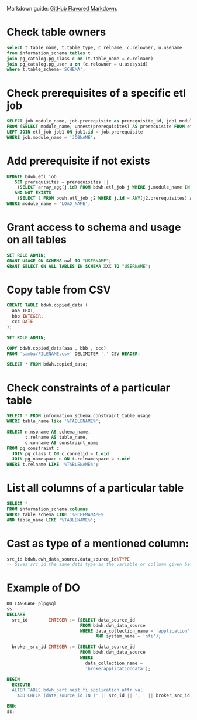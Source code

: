 Markdown guide: [GitHub Flavored Markdown](https://guides.github.com/features/mastering-markdown/).


# Check table owners
```sql
select t.table_name, t.table_type, c.relname, c.relowner, u.usename
from information_schema.tables t
join pg_catalog.pg_class c on (t.table_name = c.relname)
join pg_catalog.pg_user u on (c.relowner = u.usesysid)
where t.table_schema='SCHEMA';
```
# Check prerequisites of a specific etl job
```sql
SELECT job.module_name, job.prerequisite as prerequisite_id, job1.module_name AS prerequisite_name
FROM (SELECT module_name, unnest(prerequisites) AS prerequisite FROM etl_job) AS job
LEFT JOIN etl_job job1 ON job1.id = job.prerequisite
WHERE job.module_name = 'JOBNAME';
```
# Add prerequisite if not exists
```sql
UPDATE bdwh.etl_job
   SET prerequisites = prerequisites || 
    (SELECT array_agg(j.id) FROM bdwh.etl_job j WHERE j.module_name IN ('ADD_PREREQUISITE', 'ADD_PREREQUISITE') 
   AND NOT EXISTS 
    (SELECT 1 FROM bdwh.etl_job j2 WHERE j.id = ANY(j2.prerequisites) AND j2.module_name = 'LOAD_NAME'))
WHERE module_name = 'LOAD_NAME';
```
# Grant access to schema and usage on all tables
```sql
SET ROLE ADMIN;
GRANT USAGE ON SCHEMA owl TO "USERNAME";
GRANT SELECT ON ALL TABLES IN SCHEMA XXX TO "USERNAME";
```
# Copy table from CSV
```sql
CREATE TABLE bdwh.copied_data (
  aaa TEXT,
  bbb INTEGER,
  ccc DATE 
);

SET ROLE ADMIN;

COPY bdwh.copied_data(aaa , bbb , ccc)
FROM 'samba/FILENAME.csv' DELIMITER ',' CSV HEADER;

SELECT * FROM bdwh.copied_data;
```
# Check constraints of a particular table
```sql
SELECT * FROM information_schema.constraint_table_usage
WHERE table_name like '%TABLENAME%';

SELECT n.nspname AS schema_name,
       t.relname AS table_name,
       c.conname AS constraint_name
FROM pg_constraint c
  JOIN pg_class t ON c.conrelid = t.oid
  JOIN pg_namespace n ON t.relnamespace = n.oid
WHERE t.relname LIKE '%TABLENAME%';
```
# List all columns of a particular table
```sql
SELECT *
FROM information_schema.columns
WHERE table_schema LIKE '%SCHEMANAME%'
AND table_name LIKE '%TABLENAME%';
```
# Cast as type of a mentioned column:
```sql
src_id bdwh.dwh_data_source.data_source_id%TYPE
-- Gives src_id the same data type as the variable or collumn given before %TYPE
```
# Example of DO
```sql
DO LANGUAGE plpgsql
$$
DECLARE
  src_id        INTEGER := (SELECT data_source_id
                            FROM bdwh.dwh_data_source
                            WHERE data_collection_name = 'application'
                                  AND system_name = 'nfi');

  broker_src_id INTEGER := (SELECT data_source_id
                            FROM bdwh.dwh_data_source
                            WHERE
                              data_collection_name =
                              'brokerapplicationdata');

BEGIN
  EXECUTE '
  ALTER TABLE bdwh_part.nest_fi_application_attr_val
    ADD CHECK (data_source_id IN (' || src_id || ', ' || broker_src_id || '));';

END;
$$;
```
# 
```sql

```
